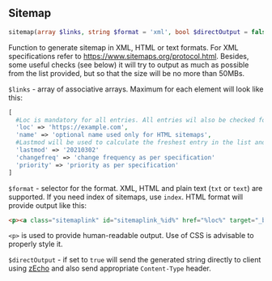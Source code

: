 ## Sitemap

```php
sitemap(array $links, string $format = 'xml', bool $directOutput = false)
```

Function to generate sitemap in XML, HTML or text formats. For XML specifications refer to https://www.sitemaps.org/protocol.html. Besides, some useful checks (see below) it will try to output as much as possible from the list provided, but so that the size will be no more than 50MBs.

`$links` - array of associative arrays. Maximum for each element will look like this:

```php
[
  #Loc is mandatory for all entries. All entries wil also be checked for relation to same schema and domain. Duplicates will be removed
  'loc' => 'https://example.com',
  'name' => 'optional name used only for HTML sitemaps',
  #Lastmod will be used to calculate the freshest entry in the list and it will be sent out to [lastModified](#lastmodified) function. That will allow earlier exit. Using numeric values is recommended.
  'lastmod' => '20210302'
  'changefreq' => 'change frequency as per specification'
  'priority' => 'priority as per specification'
]
```

`$format` - selector for the format. XML, HTML and plain text (`txt` or `text`) are supported. If you need index of sitemaps, use `index`. HTML format will provide output like this:

```html
<p><a class="sitemaplink" id="sitemaplink_%id%" href="%loc%" target="_blank">%name_or_loc%</a></p>
```

`<p>` is used to provide human-readable output. Use of CSS is advisable to properly style it.

`$directOutput` - if set to `true` will send the generated string directly to client using [zEcho](Common.md#zecho) and also send appropriate `Content-Type` header.
